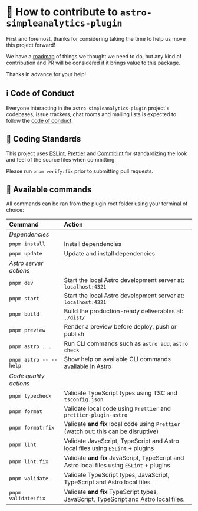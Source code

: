 # 🙏 How to contribute to `astro-simpleanalytics-plugin`

First and foremost, thanks for considering taking the time to help us move this project forward!

We have a [roadmap](ROADMAP.md) of things we thought we need to do, but any kind of contribution and PR will be considered if it brings value to this package.

Thanks in advance for your help!

## ℹ️ Code of Conduct

Everyone interacting in the `astro-simpleanalytics-plugin` project's codebases, issue trackers, chat rooms and mailing lists is expected to follow the [code of conduct](CODE_OF_CONDUCT.md).

## 🎯 Coding Standards

This project uses [ESLint](https://github.com/eslint/eslint), [Prettier](https://github.com/prettier/prettier) and [Commitlint](https://github.com/conventional-changelog/commitlint) for standardizing the look and feel of the source files when committing.

Please run `pnpm verify:fix` prior to submitting pull requests.

## 🧞 Available commands

All commands can be ran from the plugin root folder using your terminal of choice:

| Command                | Action                                                                                     |
| :--------------------- | :----------------------------------------------------------------------------------------- |
| *Dependencies*         |                                                                                            |
| `pnpm install`         | Install dependencies                                                                       |
| `pnpm update`          | Update and install dependencies                                                            |
| *Astro server actions* |                                                                                            |
| `pnpm dev`             | Start the local Astro development server at: `localhost:4321`                              |
| `pnpm start`           | Start the local Astro development server at: `localhost:4321`                              |
| `pnpm build`           | Build the production-ready deliverables at: `./dist/`                                      |
| `pnpm preview`         | Render a preview before deploy, push or publish                                            |
| `pnpm astro ...`       | Run CLI commands such as `astro add`, `astro check`                                        |
| `pnpm astro -- --help` | Show help on available CLI commands available in Astro                                     |
| *Code quality actions* |                                                                                            |
| `pnpm typecheck`       | Validate TypeScript types using TSC and `tsconfig.json`                                    |
| `pnpm format`          | Validate local code using `Prettier` and `prettier-plugin-astro`                           |
| `pnpm format:fix`      | Validate **and fix** local code using `Prettier` (watch out: this can be disruptive)       |
| `pnpm lint`            | Validate JavaScript, TypeScript and Astro local files using `ESLint` + plugins             |
| `pnpm lint:fix`        | Validate **and fix** JavaScript, TypeScript and Astro local files using `ESLint` + plugins |
| `pnpm validate`        | Validate TypeScript types, JavaScript, TypeScript and Astro local files.                   |
| `pnpm validate:fix`    | Validate **and fix** TypeScript types, JavaScript, TypeScript and Astro local files.       |
